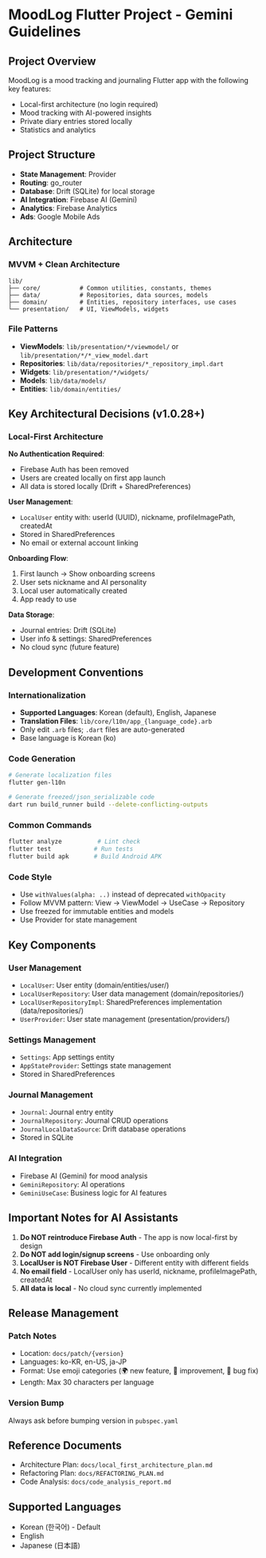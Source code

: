# MoodLog Flutter Project - Gemini Guidelines

## Project Overview

MoodLog is a mood tracking and journaling Flutter app with the following key features:
- Local-first architecture (no login required)
- Mood tracking with AI-powered insights
- Private diary entries stored locally
- Statistics and analytics

## Project Structure

- **State Management**: Provider
- **Routing**: go_router
- **Database**: Drift (SQLite) for local storage
- **AI Integration**: Firebase AI (Gemini)
- **Analytics**: Firebase Analytics
- **Ads**: Google Mobile Ads

## Architecture

### MVVM + Clean Architecture

```
lib/
├── core/           # Common utilities, constants, themes
├── data/           # Repositories, data sources, models
├── domain/         # Entities, repository interfaces, use cases
└── presentation/   # UI, ViewModels, widgets
```

### File Patterns

- **ViewModels**: `lib/presentation/*/viewmodel/` or `lib/presentation/*/*_view_model.dart`
- **Repositories**: `lib/data/repositories/*_repository_impl.dart`
- **Widgets**: `lib/presentation/*/widgets/`
- **Models**: `lib/data/models/`
- **Entities**: `lib/domain/entities/`

## Key Architectural Decisions (v1.0.28+)

### Local-First Architecture

**No Authentication Required**:
- Firebase Auth has been removed
- Users are created locally on first app launch
- All data is stored locally (Drift + SharedPreferences)

**User Management**:
- `LocalUser` entity with: userId (UUID), nickname, profileImagePath, createdAt
- Stored in SharedPreferences
- No email or external account linking

**Onboarding Flow**:
1. First launch → Show onboarding screens
2. User sets nickname and AI personality
3. Local user automatically created
4. App ready to use

**Data Storage**:
- Journal entries: Drift (SQLite)
- User info & settings: SharedPreferences
- No cloud sync (future feature)

## Development Conventions

### Internationalization

- **Supported Languages**: Korean (default), English, Japanese
- **Translation Files**: `lib/core/l10n/app_{language_code}.arb`
- Only edit `.arb` files; `.dart` files are auto-generated
- Base language is Korean (ko)

### Code Generation

```bash
# Generate localization files
flutter gen-l10n

# Generate freezed/json_serializable code
dart run build_runner build --delete-conflicting-outputs
```

### Common Commands

```bash
flutter analyze          # Lint check
flutter test            # Run tests
flutter build apk       # Build Android APK
```

### Code Style

- Use `withValues(alpha: ..)` instead of deprecated `withOpacity`
- Follow MVVM pattern: View → ViewModel → UseCase → Repository
- Use freezed for immutable entities and models
- Use Provider for state management

## Key Components

### User Management
- `LocalUser`: User entity (domain/entities/user/)
- `LocalUserRepository`: User data management (domain/repositories/)
- `LocalUserRepositoryImpl`: SharedPreferences implementation (data/repositories/)
- `UserProvider`: User state management (presentation/providers/)

### Settings Management
- `Settings`: App settings entity
- `AppStateProvider`: Settings state management
- Stored in SharedPreferences

### Journal Management
- `Journal`: Journal entry entity
- `JournalRepository`: Journal CRUD operations
- `JournalLocalDataSource`: Drift database operations
- Stored in SQLite

### AI Integration
- Firebase AI (Gemini) for mood analysis
- `GeminiRepository`: AI operations
- `GeminiUseCase`: Business logic for AI features

## Important Notes for AI Assistants

1. **Do NOT reintroduce Firebase Auth** - The app is now local-first by design
2. **Do NOT add login/signup screens** - Use onboarding only
3. **LocalUser is NOT Firebase User** - Different entity with different fields
4. **No email field** - LocalUser only has userId, nickname, profileImagePath, createdAt
5. **All data is local** - No cloud sync currently implemented

## Release Management

### Patch Notes

- Location: `docs/patch/{version}`
- Languages: ko-KR, en-US, ja-JP
- Format: Use emoji categories (🌍 new feature, 🎨 improvement, 🔧 bug fix)
- Length: Max 30 characters per language

### Version Bump

Always ask before bumping version in `pubspec.yaml`

## Reference Documents

- Architecture Plan: `docs/local_first_architecture_plan.md`
- Refactoring Plan: `docs/REFACTORING_PLAN.md`
- Code Analysis: `docs/code_analysis_report.md`

## Supported Languages

- Korean (한국어) - Default
- English
- Japanese (日本語)
